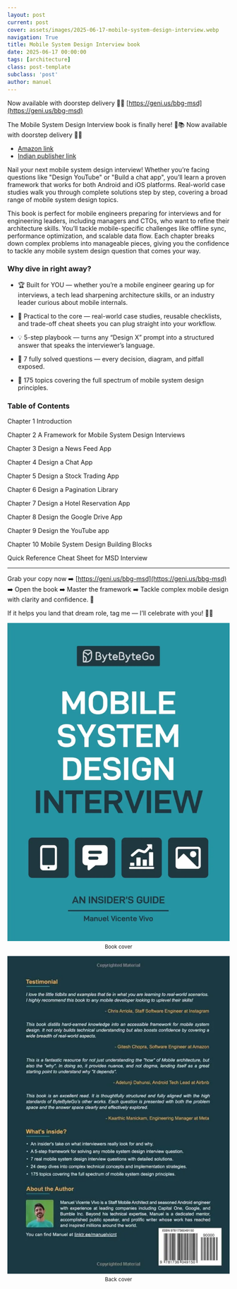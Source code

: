 ```yaml
---
layout: post
current: post
cover: assets/images/2025-06-17-mobile-system-design-interview.webp
navigation: True
title: Mobile System Design Interview book
date: 2025-06-17 00:00:00
tags: [architecture]
class: post-template
subclass: 'post'
author: manuel
---
```


Now available with doorstep delivery 🛒✨ [https://geni.us/bbg-msd](https://geni.us/bbg-msd)

The Mobile System Design Interview book is finally here! 🤩📚 Now available with doorstep delivery 🛒✨ 

* [Amazon link](https://geni.us/bbg-msd)
* [Indian publisher link](https://www.shroffpublishers.com/books/9789368082255/)

Nail your next mobile system design interview! Whether you’re facing questions like "Design YouTube" or "Build a chat app", you’ll learn a proven framework that works for both Android and iOS platforms. Real-world case studies walk you through complete solutions step by step, covering a broad range of mobile system design topics.

This book is perfect for mobile engineers preparing for interviews and for engineering leaders, including managers and CTOs, who want to refine their architecture skills. You’ll tackle mobile-specific challenges like offline sync, performance optimization, and scalable data flow. Each chapter breaks down complex problems into manageable pieces, giving you the confidence to tackle any mobile system design question that comes your way.

### Why dive in right away?

* 🏆 Built for YOU — whether you’re a mobile engineer gearing up for interviews, a tech lead sharpening architecture skills, or an industry leader curious about mobile internals.

* 🔧 Practical to the core — real-world case studies, reusable checklists, and trade-off cheat sheets you can plug straight into your workflow.

* 💡 5-step playbook — turns any “Design X” prompt into a structured answer that speaks the interviewer’s language.

* 📝 7 fully solved questions — every decision, diagram, and pitfall exposed.

* 🔢 175 topics covering the full spectrum of mobile system design principles.


### Table of Contents

Chapter 1 Introduction

Chapter 2 A Framework for Mobile System Design Interviews

Chapter 3 Design a News Feed App

Chapter 4 Design a Chat App

Chapter 5 Design a Stock Trading App

Chapter 6 Design a Pagination Library

Chapter 7 Design a Hotel Reservation App

Chapter 8 Design the Google Drive App

Chapter 9 Design the YouTube app

Chapter 10 Mobile System Design Building Blocks

Quick Reference Cheat Sheet for MSD Interview

---

Grab your copy now ➡️ [https://geni.us/bbg-msd](https://geni.us/bbg-msd) ➡️ Open the book ➡️ Master the framework ➡️ Tackle complex mobile design with clarity and confidence. 🚀

If it helps you land that dream role, tag me — I’ll celebrate with you! 🥂🎉


<p align="center">
  <img src="assets/images/2025-06-17-mobile-system-design-interview-1.webp">
  <small>Book cover</small>
</p>

<p align="center">
  <img src="assets/images/2025-06-17-mobile-system-design-interview-2.webp">
  <small>Back cover</small>
</p>
